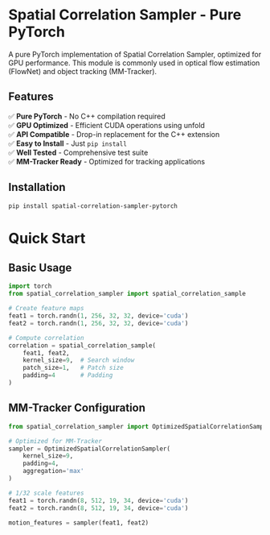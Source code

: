 # Spatial Correlation Sampler - Pure PyTorch

A pure PyTorch implementation of Spatial Correlation Sampler, optimized for GPU performance. This module is commonly used in optical flow estimation (FlowNet) and object tracking (MM-Tracker).

## Features

✅ **Pure PyTorch** - No C++ compilation required  
✅ **GPU Optimized** - Efficient CUDA operations using unfold  
✅ **API Compatible** - Drop-in replacement for the C++ extension  
✅ **Easy to Install** - Just `pip install`  
✅ **Well Tested** - Comprehensive test suite  
✅ **MM-Tracker Ready** - Optimized for tracking applications  

## Installation

```bash
pip install spatial-correlation-sampler-pytorch
```

# Quick Start
## Basic Usage
```python
import torch
from spatial_correlation_sampler import spatial_correlation_sample

# Create feature maps
feat1 = torch.randn(1, 256, 32, 32, device='cuda')
feat2 = torch.randn(1, 256, 32, 32, device='cuda')

# Compute correlation
correlation = spatial_correlation_sample(
    feat1, feat2,
    kernel_size=9,  # Search window
    patch_size=1,   # Patch size
    padding=4       # Padding
)
```

## MM-Tracker Configuration

```python
from spatial_correlation_sampler import OptimizedSpatialCorrelationSampler

# Optimized for MM-Tracker
sampler = OptimizedSpatialCorrelationSampler(
    kernel_size=9,
    padding=4,
    aggregation='max'
)

# 1/32 scale features
feat1 = torch.randn(8, 512, 19, 34, device='cuda')
feat2 = torch.randn(8, 512, 19, 34, device='cuda')

motion_features = sampler(feat1, feat2)
```
